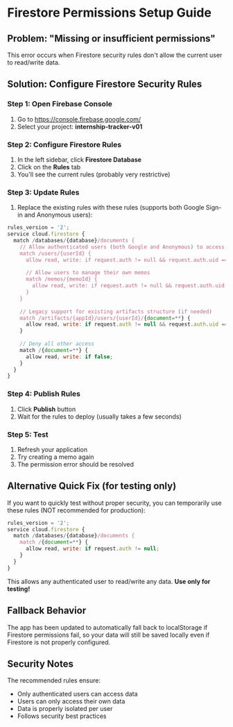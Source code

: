 # Firestore Permissions Setup Guide

## Problem: "Missing or insufficient permissions"

This error occurs when Firestore security rules don't allow the current user to read/write data.

## Solution: Configure Firestore Security Rules

### Step 1: Open Firebase Console
1. Go to https://console.firebase.google.com/
2. Select your project: **internship-tracker-v01**

### Step 2: Configure Firestore Rules
1. In the left sidebar, click **Firestore Database**
2. Click on the **Rules** tab
3. You'll see the current rules (probably very restrictive)

### Step 3: Update Rules
1. Replace the existing rules with these rules (supports both Google Sign-in and Anonymous users):

```javascript
rules_version = '2';
service cloud.firestore {
  match /databases/{database}/documents {
    // Allow authenticated users (both Google and Anonymous) to access their own data
    match /users/{userId} {
      allow read, write: if request.auth != null && request.auth.uid == userId;
      
      // Allow users to manage their own memos
      match /memos/{memoId} {
        allow read, write: if request.auth != null && request.auth.uid == userId;
      }
    }
    
    // Legacy support for existing artifacts structure (if needed)
    match /artifacts/{appId}/users/{userId}/{document=**} {
      allow read, write: if request.auth != null && request.auth.uid == userId;
    }
    
    // Deny all other access
    match /{document=**} {
      allow read, write: if false;
    }
  }
}
```

### Step 4: Publish Rules
1. Click **Publish** button
2. Wait for the rules to deploy (usually takes a few seconds)

### Step 5: Test
1. Refresh your application
2. Try creating a memo again
3. The permission error should be resolved

## Alternative Quick Fix (for testing only)

If you want to quickly test without proper security, you can temporarily use these rules (NOT recommended for production):

```javascript
rules_version = '2';
service cloud.firestore {
  match /databases/{database}/documents {
    match /{document=**} {
      allow read, write: if request.auth != null;
    }
  }
}
```

This allows any authenticated user to read/write any data. **Use only for testing!**

## Fallback Behavior

The app has been updated to automatically fall back to localStorage if Firestore permissions fail, so your data will still be saved locally even if Firestore is not properly configured.

## Security Notes

The recommended rules ensure:
- Only authenticated users can access data
- Users can only access their own data  
- Data is properly isolated per user
- Follows security best practices
